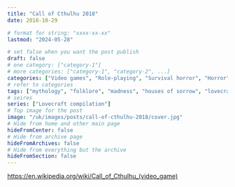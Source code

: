 ```yaml
---
title: "Call of Cthulhu 2018"
date: 2018-10-29

# format for string: "xxxx-xx-xx"
lastmod: "2024-05-28"

# set false when you want the post publish
draft: false
# one category: ["category-1"]
# more categories: ["category-1", "category-2", ...]
categories: ["Video games", "Role-playing", "Survival horror", "Horror"]
# refer to categories
tags: ["mythology", "folklore", "madness", "houses of sorrow", "lovecraft"]
# seires
series: ["Lovecraft compilation"]
# Top image for the post
image: "/uk/images/posts/call-of-cthulhu-2018/cover.jpg"
# Hide from home and other main page
hideFromCenter: false
# Hide from archive page
hideFromArchives: false
# Hide from everything but the archive
hideFromSection: false
---
```

https://en.wikipedia.org/wiki/Call_of_Cthulhu_(video_game)
<!--more-->